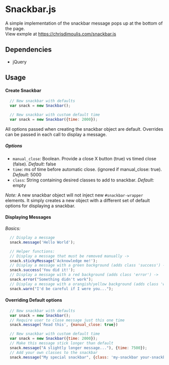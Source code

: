 # Snackbar.js

A simple implementation of the snackbar message pops up at the bottom of the page.  
View exmple at https://chrisdimoulis.com/snackbar.js

## Dependencies
* jQuery

## Usage

#### Create Snackbar
```javascript
  // New snackbar with defaults
  var snack = new Snackbar();

  // New snackbar with custom default time
  var snack = new Snackbar({time: 2000});
```

All options passed when creating the snackbar object are default. Overrides can
be passed in each call to display a message.

##### Options
* `manual_close`: Boolean. Provide a close X button (true) vs timed close (false). *Default:* false
* `time`: ms of time before automatic close. (ignored if manual_close: true). *Default:* 5000
* `class`: String containing desired classes to add to snackbar. *Default:* empty

*Note:* A new snackbar object will not inject new `#snackbar-wrapper` elements. It simply creates a new object with a different set of default options for displaying a snackbar.

#### Displaying Messages
*Basics:*
```javascript
  // Display a message
  snack.message('Hello World');

  // Helper functions:
  // Display a message that must be removed manually ->
  snack.stickyMessage('Acknowledge me!');
  // Display a message with a green background (adds class 'success') ->
  snack.success('You did it!');
  // Display a message with a red background (adds class 'error') ->
  snack.error("Something didn't work");
  // Display a message with a orangish/yellow background (adds class 'warn') ->
  snack.warn("I'd be careful if I were you...");
```

#### Overriding Default options

```javascript
  // New snackbar with defaults
  var snack = new Snackbar();
  // Require user to close message just this one time
  snack.message('Read this', {manual_close: true})

  // New snackbar with custom default time
  var snack = new Snackbar({time: 2000});
  // Make this message stick longer than default
  snack.message("A slightly longer message..."), {time: 7500});
  // Add your own classes to the snackbar
  snack.message("My special snackbar", {class: 'my-snackbar your-snackbar'})
```
